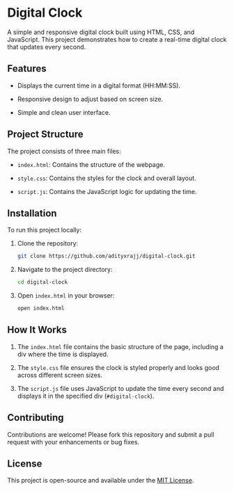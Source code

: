 # Digital Clock

A simple and responsive digital clock built using HTML, CSS, and JavaScript. This project demonstrates how to create a real-time digital clock that updates every second.

## Features

- Displays the current time in a digital format (HH:MM:SS).

- Responsive design to adjust based on screen size.

- Simple and clean user interface.

## Project Structure

The project consists of three main files:

- `index.html`: Contains the structure of the webpage.

- `style.css`: Contains the styles for the clock and overall layout.

- `script.js`: Contains the JavaScript logic for updating the time.

## Installation

To run this project locally:

1. Clone the repository:
    ```bash
    git clone https://github.com/adityxrajj/digital-clock.git
    ```

2. Navigate to the project directory:
    ```bash
    cd digital-clock
    ```

3. Open `index.html` in your browser:
    ```bash
    open index.html
    ```

## How It Works

1. The `index.html` file contains the basic structure of the page, including a div where the time is displayed.

2. The `style.css` file ensures the clock is styled properly and looks good across different screen sizes.

3. The `script.js` file uses JavaScript to update the time every second and displays it in the specified div (`#digital-clock`).

## Contributing

Contributions are welcome! Please fork this repository and submit a pull request with your enhancements or bug fixes.

## License

This project is open-source and available under the [MIT License](LICENSE).
